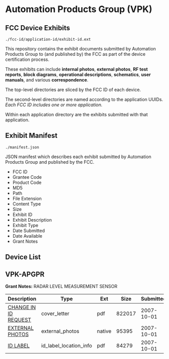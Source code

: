 # Automation Products Group (VPK)
## FCC Device Exhibits

```
./fcc-id/application-id/exhibit-id.ext
```

This repository contains the exhibit documents submitted by Automation Products Group to (and published by) the FCC as part of the device certification process.

These exhibits can include **internal photos**, **external photos**, **RF test reports**, **block diagrams**, **operational descriptions**, **schematics**, **user manuals**, and various **correspondence**.

The top-level directories are sliced by the FCC ID of each device.

The second-level directories are named according to the application UUIDs. *Each FCC ID includes one or more application.*

Within each application directory are the exhibits submitted with that application. 

## Exhibit Manifest

```
./manifest.json
```

JSON manifest which describes each exhibit submitted by Automation Products Group and published by the FCC.

- FCC ID
- Grantee Code
- Product Code
- MD5
- Path
- File Extension
- Content Type
- Size
- Exhibit ID
- Exhibit Description
- Exhibit Type
- Date Submitted
- Date Available
- Grant Notes

## Device List
## VPK-APGPR
**Grant Notes:** RADAR LEVEL MEASUREMENT SENSOR

| Description | Type | Ext | Size | Submitted | Available |
| ----------- | ---- | --- | ---- | --------- | --------- |
| [CHANGE IN ID REQUEST](VPK-APGPR/a08e9ba5e10e4d6ef4f004ac2f2dad99/849587.pdf) | cover_letter | pdf | 822017 | 2007-10-01 | 2007-10-01 |
| [EXTERNAL PHOTOS](VPK-APGPR/a08e9ba5e10e4d6ef4f004ac2f2dad99/849589.native) | external_photos | native | 95395 | 2007-10-01 | 2007-10-01 |
| [ID LABEL](VPK-APGPR/a08e9ba5e10e4d6ef4f004ac2f2dad99/849588.pdf) | id_label_location_info | pdf | 84279 | 2007-10-01 | 2007-10-01 |
